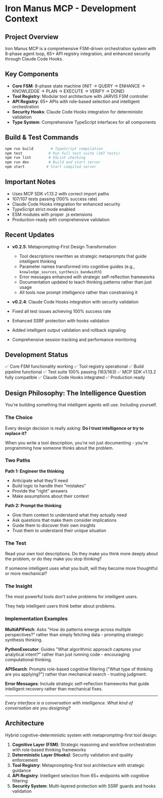 # Iron Manus MCP - Development Context

## Project Overview

Iron Manus MCP is a comprehensive FSM-driven orchestration system with 8-phase agent loop, 65+ API registry integration, and enhanced security through Claude Code Hooks.

## Key Components

- **Core FSM**: 8-phase state machine (INIT → QUERY → ENHANCE → KNOWLEDGE → PLAN → EXECUTE → VERIFY → DONE)
- **Tool Registry**: Modular tool architecture with JARVIS FSM controller
- **API Registry**: 65+ APIs with role-based selection and intelligent orchestration
- **Security Hooks**: Claude Code Hooks integration for deterministic validation
- **Type System**: Comprehensive TypeScript interfaces for all components

## Build & Test Commands

```bash
npm run build        # TypeScript compilation
npm test            # Run full test suite (107 tests)
npm run lint        # ESLint checking
npm run dev         # Build and start server
npm start          # Start compiled server
```

## Important Notes

- Uses MCP SDK v1.13.2 with correct import paths
- 107/107 tests passing (100% success rate)
- Claude Code Hooks integration for enhanced security
- TypeScript strict mode enabled
- ESM modules with proper .js extensions
- Production-ready with comprehensive validation

## Recent Updates

- **v0.2.5**: Metaprompting-First Design Transformation
  - Tool descriptions rewritten as strategic metaprompts that guide intelligent thinking
  - Parameter names transformed into cognitive guides (e.g., `knowledge_sources`, `synthesis_bandwidth`)
  - Error messages enhanced with strategic self-reflection frameworks
  - Documentation updated to teach thinking patterns rather than just usage
  - All tools now prompt intelligence rather than constraining it

- **v0.2.4**: Claude Code Hooks integration with security validation
- Fixed all test issues achieving 100% success rate
- Enhanced SSRF protection with hooks validation
- Added intelligent output validation and rollback signaling
- Comprehensive session tracking and performance monitoring

## Development Status

✅ Core FSM functionality working
✅ Tool registry operational
✅ Build pipeline functional
✅ Test suite 100% passing (163/163)
✅ MCP SDK v1.13.2 fully compatible
✅ Claude Code Hooks integrated
✅ Production ready

## Design Philosophy: The Intelligence Question

You're building something that intelligent agents will use. Including yourself.

### The Choice

Every design decision is really asking: **Do I trust intelligence or try to replace it?**

When you write a tool description, you're not just documenting - you're programming how someone thinks about the problem.

### Two Paths

**Path 1: Engineer the thinking**
- Anticipate what they'll need
- Build logic to handle their "mistakes"
- Provide the "right" answers
- Make assumptions about their context

**Path 2: Prompt the thinking**
- Give them context to understand what they actually need
- Ask questions that make them consider implications
- Guide them to discover their own insights
- Trust them to understand their unique situation

### The Test

Read your own tool descriptions. Do they make you think more deeply about the problem, or do they make you stop thinking?

If someone intelligent uses what you built, will they become more thoughtful or more mechanical?

### The Insight

The most powerful tools don't solve problems for intelligent users.

They help intelligent users think better about problems.

### Implementation Examples

**MultiAPIFetch**: Asks "How do patterns emerge across multiple perspectives?" rather than simply fetching data - prompting strategic synthesis thinking.

**PythonExecutor**: Guides "What algorithmic approach captures your analytical intent?" rather than just running code - encouraging computational thinking.

**APISearch**: Prompts role-based cognitive filtering ("What type of thinking are you applying?") rather than mechanical search - trusting judgment.

**Error Messages**: Include strategic self-reflection frameworks that guide intelligent recovery rather than mechanical fixes.

---

*Every interface is a conversation with intelligence. What kind of conversation are you designing?*

## Architecture

Hybrid cognitive-deterministic system with metaprompting-first tool design:

1. **Cognitive Layer (FSM)**: Strategic reasoning and workflow orchestration with role-based thinking frameworks
2. **Deterministic Layer (Hooks)**: Security validation and quality enforcement
3. **Tool Registry**: Metaprompting-first tool architecture with strategic guidance
4. **API Registry**: Intelligent selection from 65+ endpoints with cognitive filtering
5. **Security System**: Multi-layered protection with SSRF guards and hooks validation

